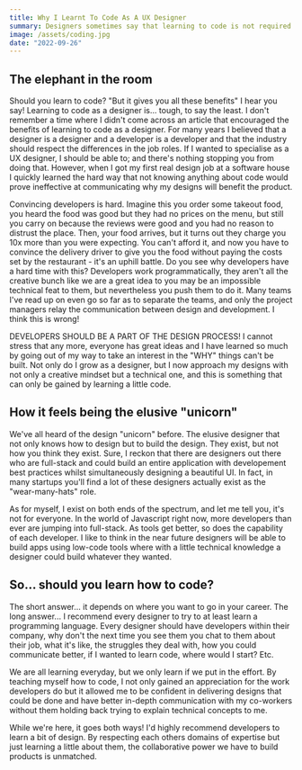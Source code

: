 ```yaml
---
title: Why I Learnt To Code As A UX Designer
summary: Designers sometimes say that learning to code is not required. While that is true, I found the experience of learning to code enriched my understanding of my designs and helped me develop a closer relationship with the developers on my team.
image: /assets/coding.jpg
date: "2022-09-26"
---
```


## The elephant in the room

Should you learn to code? "But it gives you all these benefits" I hear you say! Learning to code as a designer is... tough, to say the least. I don't remember a time where I didn't come across an article that encouraged the benefits of learning to code as a designer. For many years I believed that a designer is a designer and a developer is a developer and that the industry should respect the differences in the job roles. If I wanted to specialise as a UX designer, I should be able to; and there's nothing stopping you from doing that. However, when I got my first real design job at a software house I quickly learned the hard way that not knowing anything about code would prove ineffective at communicating why my designs will benefit the product.

Convincing developers is hard. Imagine this you order some takeout food, you heard the food was good but they had no prices on the menu, but still you carry on because the reviews were good and you had no reason to distrust the place. Then, your food arrives, but it turns out they charge you 10x more than you were expecting. You can't afford it, and now you have to convince the delivery driver to give you the food without paying the costs set by the restaurant - it's an uphill battle. Do you see why developers have a hard time with this? Developers work programmatically, they aren't all the creative bunch like we are a great idea to you may be an impossible technical feat to them, but nevertheless you push them to do it. Many teams I've read up on even go so far as to separate the teams, and only the project managers relay the communication between design and development. I think this is wrong!

DEVELOPERS SHOULD BE A PART OF THE DESIGN PROCESS! I cannot stress that any more, everyone has great ideas and I have learned so much by going out of my way to take an interest in the "WHY" things can't be built. Not only do I grow as a designer, but I now approach my designs with not only a creative mindset but a technical one, and this is something that can only be gained by learning a little code.

## How it feels being the elusive "unicorn"

We've all heard of the design "unicorn" before. The elusive designer that not only knows how to design but to build the design. They exist, but not how you think they exist. Sure, I reckon that there are designers out there who are full-stack and could build an entire application with developement best practices whilst simultaneously designing a beautiful UI. In fact, in many startups you'll find a lot of these designers actually exist as the "wear-many-hats" role.

As for myself, I exist on both ends of the spectrum, and let me tell you, it's not for everyone. In the world of Javascript right now, more developers than ever are jumping into full-stack. As tools get better, so does the capability of each developer. I like to think in the near future designers will be able to build apps using low-code tools where with a little technical knowledge a designer could build whatever they wanted.

## So... should you learn how to code?

The short answer... it depends on where you want to go in your career. The long answer... I recommend every designer to try to at least learn a programming language. Every designer should have developers within their company, why don't the next time you see them you chat to them about their job, what it's like, the struggles they deal with, how you could communicate better, if I wanted to learn code, where would I start? Etc.

We are all learning everyday, but we only learn if we put in the effort. By teaching myself how to code, I not only gained an appreciation for the work developers do but it allowed me to be confident in delivering designs that could be done and have better in-depth communication with my co-workers without them holding back trying to explain technical concepts to me.

While we're here, it goes both ways! I'd highly recommend developers to learn a bit of design. By respecting each others domains of expertise but just learning a little about them, the collaborative power we have to build products is unmatched.
